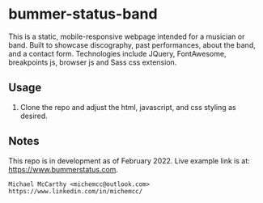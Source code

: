 # bummer-status-band
This is a static, mobile-responsive webpage intended for a musician or band. Built to showcase discography, past performances, about the band, and a contact form. Technologies include JQuery, FontAwesome, breakpoints js, browser js and Sass css extension.

## Usage
1. Clone the repo and adjust the html, javascript, and css styling as desired.

## Notes
This repo is in development as of February 2022. Live example link is at: https://www.bummerstatus.com.

    Michael McCarthy <michemcc@outlook.com>
    https://www.linkedin.com/in/michemcc/
